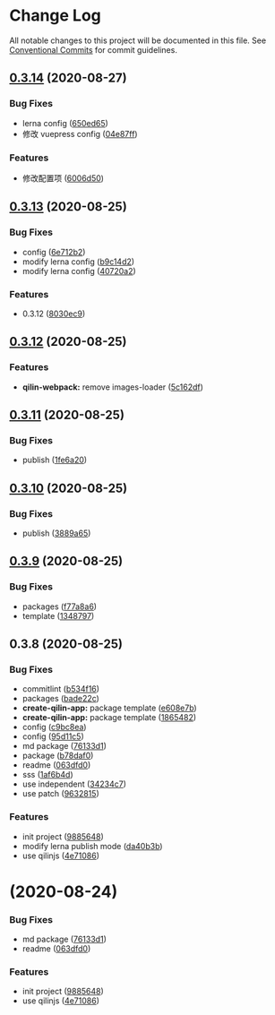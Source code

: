 # Change Log

All notable changes to this project will be documented in this file.
See [Conventional Commits](https://conventionalcommits.org) for commit guidelines.

## [0.3.14](https://github.com/jackhutu/qilin/compare/v0.3.13...v0.3.14) (2020-08-27)

### Bug Fixes

- lerna config ([650ed65](https://github.com/jackhutu/qilin/commit/650ed65659c194ef9ac4b2199291441e8ba10795))
- 修改 vuepress config ([04e87ff](https://github.com/jackhutu/qilin/commit/04e87ffb4bb2fd9633ba43b3b1486b2201e85e09))

### Features

- 修改配置项 ([6006d50](https://github.com/jackhutu/qilin/commit/6006d500d1196d91f76e73a79dae728b5ea2c11c))

## [0.3.13](https://github.com/jackhutu/qilin/compare/v0.3.12...v0.3.13) (2020-08-25)

### Bug Fixes

- config ([6e712b2](https://github.com/jackhutu/qilin/commit/6e712b2b635efabe4b47737a29914dd8ddff52bd))
- modify lerna config ([b9c14d2](https://github.com/jackhutu/qilin/commit/b9c14d2466798aff1cbe21df3ef565c0440cae58))
- modify lerna config ([40720a2](https://github.com/jackhutu/qilin/commit/40720a2fbe27ee2915eb616f9ad5d35dda1c1908))

### Features

- 0.3.12 ([8030ec9](https://github.com/jackhutu/qilin/commit/8030ec931cae9cf56375e552d3967b49dfc66101))

## [0.3.12](https://github.com/jackhutu/qilin/compare/v0.3.11...v0.3.12) (2020-08-25)

### Features

- **qilin-webpack:** remove images-loader ([5c162df](https://github.com/jackhutu/qilin/commit/5c162dfdfa074c3592c3d402f3dfdb3d4267f061))

## [0.3.11](https://github.com/jackhutu/qilin/compare/v0.3.10...v0.3.11) (2020-08-25)

### Bug Fixes

- publish ([1fe6a20](https://github.com/jackhutu/qilin/commit/1fe6a209306008571a3896b9c5ded997065e1d66))

## [0.3.10](https://github.com/jackhutu/qilin/compare/v0.3.9...v0.3.10) (2020-08-25)

### Bug Fixes

- publish ([3889a65](https://github.com/jackhutu/qilin/commit/3889a65cafc6af6a4ecbb0b4e037cb8234b30f9e))

## [0.3.9](https://github.com/jackhutu/qilin/compare/v0.3.8...v0.3.9) (2020-08-25)

### Bug Fixes

- packages ([f77a8a6](https://github.com/jackhutu/qilin/commit/f77a8a6b1475247123d8acbbb625e2b00bb9edb7))
- template ([1348797](https://github.com/jackhutu/qilin/commit/13487972c7367435bff4eb3589bd0d5073b3d8be))

## 0.3.8 (2020-08-25)

### Bug Fixes

- commitlint ([b534f16](https://github.com/jackhutu/qilin/commit/b534f167a755d9ac8c92204a005df1fde613f50d))
- packages ([bade22c](https://github.com/jackhutu/qilin/commit/bade22c6789c5bb5b9dab08ff582a53d656c6ea5))
- **create-qilin-app:** package template ([e608e7b](https://github.com/jackhutu/qilin/commit/e608e7b7aee9a267288803e395be929d1d688f98))
- **create-qilin-app:** package template ([1865482](https://github.com/jackhutu/qilin/commit/1865482f4204764afa83f53fba5535f8af4be43d))
- config ([c9bc8ea](https://github.com/jackhutu/qilin/commit/c9bc8ea9b2b03a550476b44b38218d29ffd6be33))
- config ([95d11c5](https://github.com/jackhutu/qilin/commit/95d11c59b3a50b850e24be5709c007f56f73c4da))
- md package ([76133d1](https://github.com/jackhutu/qilin/commit/76133d1630fe8162413464657f36f185d9c54cc4))
- package ([b78daf0](https://github.com/jackhutu/qilin/commit/b78daf0e20afce65589f398787872a0fd0787f06))
- readme ([063dfd0](https://github.com/jackhutu/qilin/commit/063dfd0a78fbaa6be49e50538c90b7d257a391e8))
- sss ([1af6b4d](https://github.com/jackhutu/qilin/commit/1af6b4d937a2c1bc4ff769aaed842b6e0968c00a))
- use independent ([34234c7](https://github.com/jackhutu/qilin/commit/34234c77e9967dca8b62017469a75abca833b79c))
- use patch ([9632815](https://github.com/jackhutu/qilin/commit/9632815a58d29a6f171faeac82279349bfbd8755))

### Features

- init project ([9885648](https://github.com/jackhutu/qilin/commit/98856485475b3eed45e842e9b63f346e19d36287))
- modify lerna publish mode ([da40b3b](https://github.com/jackhutu/qilin/commit/da40b3b8634597e714c5847ee723e469ca578712))
- use qilinjs ([4e71086](https://github.com/jackhutu/qilin/commit/4e71086898e40b6376cd1dff11043cdd031d1dad))

# (2020-08-24)

### Bug Fixes

- md package ([76133d1](https://github.com/jackhutu/qilin/commit/76133d1630fe8162413464657f36f185d9c54cc4))
- readme ([063dfd0](https://github.com/jackhutu/qilin/commit/063dfd0a78fbaa6be49e50538c90b7d257a391e8))

### Features

- init project ([9885648](https://github.com/jackhutu/qilin/commit/98856485475b3eed45e842e9b63f346e19d36287))
- use qilinjs ([4e71086](https://github.com/jackhutu/qilin/commit/4e71086898e40b6376cd1dff11043cdd031d1dad))
